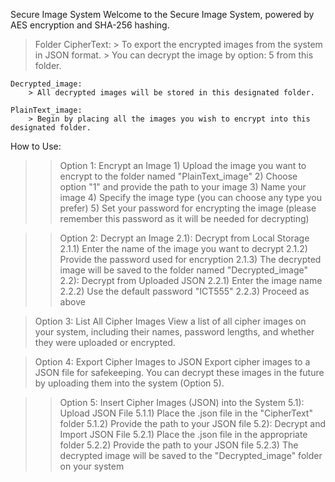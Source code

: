 Secure Image System
Welcome to the Secure Image System, powered by AES encryption and SHA-256 hashing.

>Folder
    CipherText:
        > To export the encrypted images from the system in JSON format.
        > You can decrypt the image by option: 5 from this folder.

    Decrypted_image:
        > All decrypted images will be stored in this designated folder.
    
    PlainText_image:
        > Begin by placing all the images you wish to encrypt into this designated folder.

How to Use:
>>Option 1: Encrypt an Image
    1) Upload the image you want to encrypt to the folder named "PlainText_image"
    2) Choose option "1" and provide the path to your image
    3) Name your image
    4) Specify the image type (you can choose any type you prefer)
    5) Set your password for encrypting the image (please remember this password as it will be needed for decrypting)

>>Option 2: Decrypt an Image
    2.1): Decrypt from Local Storage
        2.1.1) Enter the name of the image you want to decrypt
        2.1.2) Provide the password used for encryption
        2.1.3) The decrypted image will be saved to the folder named "Decrypted_image"
    2.2): Decrypt from Uploaded JSON
        2.2.1) Enter the image name
        2.2.2) Use the default password "ICT555"
        2.2.3) Proceed as above

>Option 3: List All Cipher Images
    View a list of all cipher images on your system, including their names, password lengths, and whether they were uploaded or encrypted.

>Option 4: Export Cipher Images to JSON
    Export cipher images to a JSON file for safekeeping. You can decrypt these images in the future by uploading them into the system (Option 5).

>>Option 5: Insert Cipher Images (JSON) into the System
    5.1): Upload JSON File
        5.1.1) Place the .json file in the "CipherText" folder
        5.1.2) Provide the path to your JSON file
    5.2): Decrypt and Import JSON File
        5.2.1) Place the .json file in the appropriate folder
        5.2.2) Provide the path to your JSON file
        5.2.3) The decrypted image will be saved to the "Decrypted_image" folder on your system